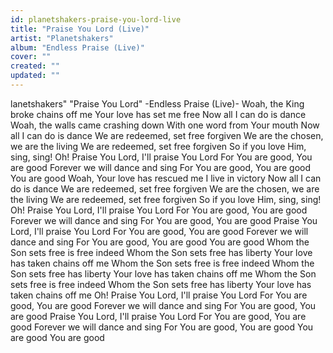 ```yaml
---
id: planetshakers-praise-you-lord-live
title: "Praise You Lord (Live)"
artist: "Planetshakers"
album: "Endless Praise (Live)"
cover: ""
created: ""
updated: ""
---
```


lanetshakers"
"Praise You Lord"
-Endless Praise (Live)-
Woah, the King broke chains off me
Your love has set me free
Now all I can do is dance
Woah, the walls came crashing down
With one word from Your mouth
Now all I can do is dance
We are redeemed, set free forgiven
We are the chosen, we are the living
We are redeemed, set free forgiven
So if you love Him, sing, sing!
Oh! Praise You Lord, I'll praise You Lord
For You are good, You are good
Forever we will dance and sing
For You are good, You are good
You are good
Woah, Your love has rescued me
I live in victory
Now all I can do is dance
We are redeemed, set free forgiven
We are the chosen, we are the living
We are redeemed, set free forgiven
So if you love Him, sing, sing!
Oh! Praise You Lord, I'll praise You Lord
For You are good, You are good
Forever we will dance and sing
For You are good, You are good
Praise You Lord, I'll praise You Lord
For You are good, You are good
Forever we will dance and sing
For You are good, You are good
You are good
Whom the Son sets free is free indeed
Whom the Son sets free has liberty
Your love has taken chains off me
Whom the Son sets free is free indeed
Whom the Son sets free has liberty
Your love has taken chains off me
Whom the Son sets free is free indeed
Whom the Son sets free has liberty
Your love has taken chains off me
Oh! Praise You Lord, I'll praise You Lord
For You are good, You are good
Forever we will dance and sing
For You are good, You are good
Praise You Lord, I'll praise You Lord
For You are good, You are good
Forever we will dance and sing
For You are good, You are good
You are good
You are good